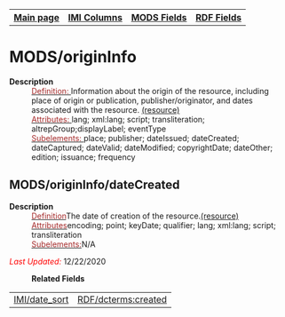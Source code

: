 <!DOCTYPE html>
<html>

<body>
<table style="width:100%">
  <tr>
    <th><a href="index.md">Main page</a></th>
	<th><a href="IMI.md">IMI Columns</a></th>
    <th><a href="MODS.md">MODS Fields</a></th>
    <th><a href="RDF.md">RDF Fields</a></th>
  </tr>
</table>

<h1>MODS/originInfo</h1>
<dl>
  <dt><b>Description</b></dt>
  <dd><ins><font color="brown">Definition: </font></ins>Information about the origin of the resource, including place of origin or publication, publisher/originator, and dates associated with the resource. <a href="https://www.loc.gov/standards/mods/userguide/origininfo.md"> (resource)</a></dd>
  <dd><ins><font color="brown">Attributes: </font></ins>lang; xml:lang; script; transliteration; altrepGroup;displayLabel; eventType</dd>
  <dd><ins><font color="brown">Subelements: </font></ins> place; publisher; dateIssued; dateCreated; dateCaptured; dateValid; dateModified; copyrightDate; dateOther; edition; issuance; frequency</dd>
</dl>
<h2 id="dateOther">MODS/originInfo/dateCreated</h2>
<dl>
  <dt><b>Description</b></dt>
  <dd><ins><font color="brown">Definition</font></ins>The date of creation of the resource.<a href="https://www.loc.gov/standards/mods/userguide/origininfo.md#datecreated">(resource)</a>
</dd>
  <dd><ins><font color="brown">Attributes</font></ins>encoding; point; keyDate; qualifier; lang; xml:lang; script; transliteration</dd>
  <dd><ins><font color="brown">Subelements:</font></ins>N/A</dd>
</dl>
<dl>
	<p><font color="red"><i>Last Updated: </i></font>12/22/2020</p>
</dl>
<dl>
	<dd><b>Related Fields</b></dd>
		<table>
			<td><a href="date.sort.md">IMI/date_sort</a></td>
			<td><a href="rdf.dcterms.created.md">RDF/dcterms:created</a></td>
		</table>
</dl>
</body>
</html>